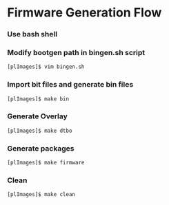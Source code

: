 # Firmware Generation Flow

### Use bash shell
### Modify bootgen path in bingen.sh script

```bash
[plImages]$ vim bingen.sh
```

### Import bit files and generate bin files

```bash
[plImages]$ make bin
```

### Generate Overlay

```bash
[plImages]$ make dtbo
```

### Generate packages

```bash
[plImages]$ make firmware 
```
### Clean

```bash
[plImages]$ make clean
```
